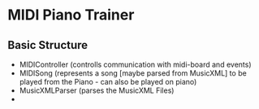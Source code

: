 # MIDI Piano Trainer

## Basic Structure

- MIDIController (controlls communication with midi-board and events)
- MIDISong (represents a song [maybe parsed from MusicXML] to be played from the Piano - can also be played on piano)
- MusicXMLParser (parses the MusicXML Files)
- 
